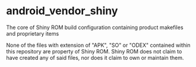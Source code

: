android_vendor_shiny
====================

The core of Shiny ROM build configuration containing product makefiles and proprietary items

None of the files with extension of "APK", "SO" or "ODEX" contained within this repository are property of Shiny ROM. Shiny ROM does not claim to have created any of said files, nor does it claim to own or maintain them.

